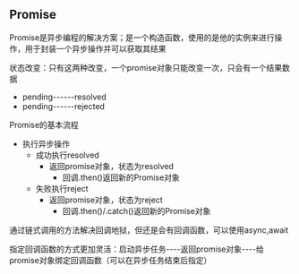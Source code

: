 ## Promise

Promise是异步编程的解决方案；是一个构造函数，使用的是他的实例来进行操作，用于封装一个异步操作并可以获取其结果



状态改变：只有这两种改变，一个promise对象只能改变一次，只会有一个结果数据

* pending------resolved
* pending------rejected



Promise的基本流程

* 执行异步操作
  * 成功执行resolved
    * 返回promise对象，状态为resolved
      * 回调.then()返回新的Promise对象
  * 失败执行reject
    * 返回promise对象，状态为reject
      * 回调.then()/.catch()返回新的Promise对象





通过链式调用的方法解决回调地狱，但还是会有回调函数，可以使用async,await

指定回调函数的方式更加灵活：启动异步任务----返回promise对象----给promise对象绑定回调函数（可以在异步任务结束后指定）



